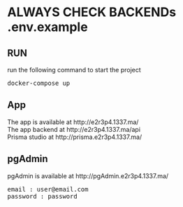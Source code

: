 <h1>ALWAYS CHECK BACKENDs .env.example</h1>
<h2>RUN</h2>
run the following command to start the project
<pre>
docker-compose up
</pre>
<h2>App</h2>
The app is available at <a>http://e2r3p4.1337.ma/</a></br>
The app backend at <a>http://e2r3p4.1337.ma/api</a></br>
Prisma studio at <a>http://prisma.e2r3p4.1337.ma/</a></br>
<h2>pgAdmin</h2>
pgAdmin is available at <a>http://pgAdmin.e2r3p4.1337.ma/</a>
<pre>
email : user@email.com
password : password
</pre>
